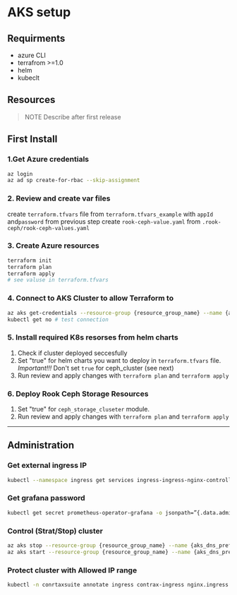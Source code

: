 # AKS setup

## Requirments

- azure CLI
- terrafrom >=1.0
- helm
- kubeclt

## Resources

> NOTE Describe after first release

## First Install

### 1.Get Azure credentials

```bash
az login
az ad sp create-for-rbac --skip-assignment
```

### 2. Review and create var files

create `terraform.tfvars` file from `terraform.tfvars_example` with `appId` and`password` from previous step
create `rook-ceph-value.yaml` from `.rook-ceph/rook-ceph-values.yaml`

### 3. Create Azure resources

```bash
terraform init
terraform plan
terraform apply
# see valuse in terraform.tfvars
```

### 4. Connect to AKS Cluster to allow Terraform to

```sh
az aks get-credentials --resource-group {resource_group_name} --name {aks_dns_prefix}-aks
kubectl get no # test connection
```

### 5. Install required K8s resorses from helm charts

1. Check if cluster deployed seccesfully
2. Set "true" for helm charts you want to deploy in `terraform.tfvars` file. *Important!!!* Don't set `true` for ceph_cluster (see next)
3. Run review and apply changes with `terraform plan` and `terraform apply`

### 6. Deploy Rook Ceph Storage Resources

1. Set "true" for `ceph_storage_cluseter` module.
2. Run review and apply changes with `terraform plan` and `terraform apply`

---

## Administration

### Get external ingress IP

```bash
kubectl --namespace ingress get services ingress-ingress-nginx-controller
```

### Get grafana password

```bash
kubectl get secret prometheus-operator-grafana -o jsonpath=”{.data.admin-password}” | base64 --decode ; echo
```

### Control (Strat/Stop) cluster

```sh
az aks stop --resource-group {resource_group_name} --name {aks_dns_prefix}-aks
az aks start --resource-group {resource_group_name} --name {aks_dns_prefix}-aks
```

### Protect cluster with Allowed IP range

```sh
kubectl -n conrtaxsuite annotate ingress contrax-ingress nginx.ingress.kubernetes.io/whitelist-source-range="34.238.73.199/32"
```
